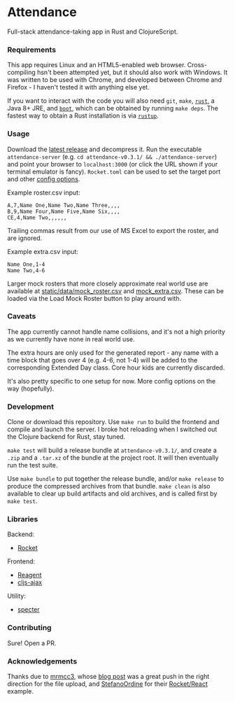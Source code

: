 # Attendance
Full-stack attendance-taking app in Rust and ClojureScript.
### Requirements
This app requires Linux and an HTML5-enabled web browser.  Cross-compiling hsn't been attempted yet, but it should also work with Windows.  It was written to be used with Chrome, and developed between Chrome and Firefox - I haven't tested it with anything else yet.

If you want to interact with the code you will also need `git`, `make`, [`rust`](https://rust-lang.org), a Java 8+ JRE, and [`boot`](http://boot-clj.com), which can be obtained by running `make deps`.  The fastest way to obtain a Rust installation is via [`rustup`](https://www.rustup.rs).
### Usage
Download the [latest release](https://github.com/deciduously/attendance/releases/tag/v0.3.1-r1) and decompress it.  Run the executable `attendance-server` (e.g. `cd attendance-v0.3.1/ && ./attendance-server`) and point your browser to `localhost:3000` (or click the URL shown if your terminal emulator is fancy).  `Rocket.toml` can be used to set the target port and other [config options](https://rocket.rs/guide/configuration/#rockettoml).

Example roster.csv input:
```
A,7,Name One,Name Two,Name Three,,,,
B,9,Name Four,Name Five,Name Six,,,,
CE,4,Name Two,,,,,,
```
Trailing commas result from our use of MS Excel to export the roster, and are ignored.

Example extra.csv input:
```
Name One,1-4
Name Two,4-6
``` 
Larger mock rosters that more closely approximate real world use are available at [static/data/mock_roster.csv](https://github.com/deciduously/attendance/blob/master/static/data/mock_roster.csv) and [mock_extra.csv](https://github.com/deciduously/attendance/blob/master/static/data/mock_extra.csv).  These can be loaded via the Load Mock Roster button to play around with.
### Caveats
The app currently cannot handle name collisions, and it's not a high priority as we currently have none in real world use.

The extra hours are only used for the generated report - any name with a time block that goes over 4 (e.g. 4-6, not 1-4) will be added to the corresponding Extended Day class.  Core hour kids are currently discarded.

It's also pretty specific to one setup for now.  More config options on the way (hopefully).
### Development
Clone or download this repository.  Use `make run` to build the frontend and compile and launch the server.  I broke hot reloading when I switched out the Clojure backend for Rust, stay tuned.

`make test` will build a release bundle at `attendance-v0.3.1/`, and create a `.zip` and a `.tar.xz` of the bundle at the project root.  It will then eventually run the test suite.

Use `make bundle` to put together the release bundle, and/or `make release` to produce the compressed archives from that bundle.  `make clean` is also available to clear up build artifacts and old archives, and is called first by `make test`.
### Libraries
Backend:
* [Rocket](https://rocket.rs)

Frontend:
* [Reagent](https://reagent-project.github.io)
* [cljs-ajax](https://github.com/JulianBirch/cljs-ajax)

Utility:
* [specter](https://github.com/nathanmarz/specter)
### Contributing
Sure!  Open a PR.
### Acknowledgements
Thanks due to [mrmcc3](https://github.com/mrmcc3), whose [blog post](https://mrmcc3.github.io/post/csv-with-clojurescript) was a great push in the right direction for the file upload, and [StefanoOrdine](https://github.com/StefanoOrdine) for their [Rocket/React](https://github.com/StefanoOrdine/rust-reactjs) example.

